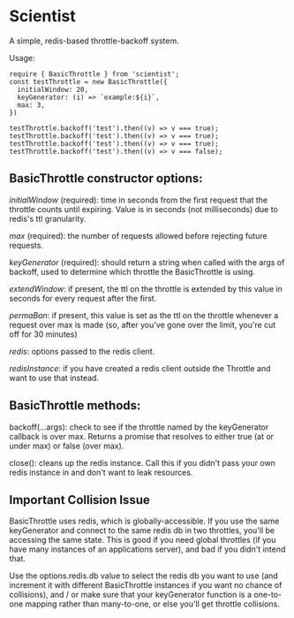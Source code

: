 # Scientist
A simple, redis-based throttle-backoff system.

Usage:

```
require { BasicThrottle } from 'scientist';
const testThrottle = new BasicThrottle({
  initialWindow: 20,
  keyGenerator: (i) => `example:${i}`,
  max: 3,
})

testThrottle.backoff('test').then((v) => v === true);
testThrottle.backoff('test').then((v) => v === true);
testThrottle.backoff('test').then((v) => v === true);
testThrottle.backoff('test').then((v) => v === false);
```

## BasicThrottle constructor options:

*initialWindow* (required): time in seconds from the first request that the throttle counts until expiring. Value is in seconds (not milliseconds) due to redis's ttl granularity.

*max* (required): the number of requests allowed before rejecting future requests.

*keyGenerator* (required): should return a string when called with the args of backoff, used to determine which throttle the BasicThrottle is using.

*extendWindow*: if present, the ttl on the throttle is extended by this value in seconds for every request after the first.

*permaBan*: if present, this value is set as the ttl on the throttle whenever a request over max is made (so, after you've gone over the limit, you're cut off for 30 minutes)

*redis*: options passed to the redis client.

*redisInstance*: if you have created a redis client outside the Throttle and want to use that instead.

## BasicThrottle methods:

backoff(...args): check to see if the throttle named by the keyGenerator callback is over max. Returns a promise that resolves to either true (at or under max) or false (over max).

close(): cleans up the redis instance. Call this if you didn't pass your own redis instance in and don't want to leak resources.

## Important Collision Issue

BasicThrottle uses redis, which is globally-accessible. If you use the same keyGenerator and connect to the same redis db in two throttles, you'll be accessing the same state. This is good if you need global throttles (if you have many instances of an applications server), and bad if you didn't intend that.

Use the options.redis.db value to select the redis db you want to use (and increment it with different BasicThrottle instances if you want no chance of collisions), and / or make sure that your keyGenerator function is a one-to-one mapping rather than many-to-one, or else you'll get throttle collisions.
